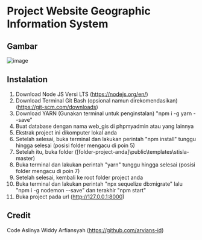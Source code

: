 # Project Website Geographic Information System

## Gambar 
![image](https://user-images.githubusercontent.com/77184835/149723337-ee783127-6a20-4080-ac81-f5d8fdda9e29.png)

## Instalation
1. Download Node JS Versi LTS (https://nodejs.org/en/)
2. Download Terminal Git Bash (opsional namun direkomendasikan) (https://git-scm.com/downloads)
3. Download YARN (Gunakan terminal untuk penginstalan) "npm i -g yarn --save"
4. Buat database dengan nama web_gis di phpmyadmin atau yang lainnya
5. Ekstrak project ini dikomputer lokal anda
6. Setelah selesai, buka terminal dan lakukan perintah "npm install" tunggu hingga selesai (posisi folder mengacu di poin 5)
7. Setelah itu, buka folder ([folder-project-anda]\public\templates\stisla-master)
8. Buka terminal dan lakukan perintah "yarn" tunggu hingga selesai (posisi folder mengacu di poin 7)
9. Setelah selesai, kembali ke root folder project anda
10. Buka terminal dan lakukan perintah "npx sequelize db:migrate" lalu "npm i -g nodemon --save" dan terakhir "npm start"
11. Buka project pada url (http://127.0.0.1:8000)

## Credit
Code Aslinya Widdy Arfiansyah (https://github.com/arvians-id)
